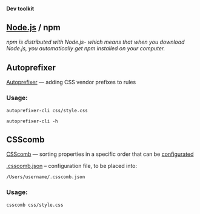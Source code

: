 #### Dev toolkit

## [Node.js](https://nodejs.org/en/) / npm


_npm is distributed with Node.js- which means that when you download Node.js, you automatically get npm installed on your computer._



## Autoprefixer
[Autoprefixer](https://github.com/postcss/autoprefixer) — adding CSS vendor prefixes to rules

### Usage:
```
autoprefixer-cli css/style.css

autoprefixer-cli -h
```

## CSScomb
[CSScomb](http://csscomb.com) — sorting properties in a specific order that can be [configurated](https://github.com/csscomb/csscomb.js/blob/dev/doc/options.md#sort-order-fallback)

[.csscomb.json](https://github.com/maxdmitriev/hello-world/blob/master/_.csscomb.json) – configuration file, to be placed into: 
```
/Users/username/.csscomb.json
```

### Usage:
```
csscomb css/style.css
```



